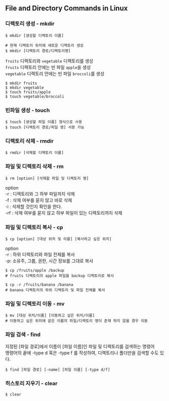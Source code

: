 ## File and Directory Commands in Linux

### 디렉토리 생성 - mkdir

```shell
$ mkdir [생성할 디렉토리 이름]

# 현재 디렉토리 위치에 새로운 디렉토리 생성
$ mkdir [디렉토리 경로/디렉토리명]
```

`fruits` 디렉토리와 `vegetable` 디렉토리를 생성<br>
`fruits` 디렉토리 안에는 빈 파일 `apple`을 생성<br>
`vegetable` 디렉토리 안에는 빈 파일 `broccoli`를 생성<br>

```shell
$ mkdir fruits
$ mkdir vegetable
$ touch fruits/apple
$ touch vegetable/broccoli
```

### 빈파일 생성 - touch

```shell
$ touch [생성할 파일 이름] 형식으로 사용
$ touch [디렉토리 경로/파일 명] 사용 가능
```

### 디렉토리 삭제 - rmdir

```shell
$ rmdir [삭제할 디렉토리 이름]
```

### 파일 및 디렉토리 삭제 - rm

```shell
$ rm [option] [삭제할 파일 및 디렉토리 명]
```

option<br>
-r : 디렉토리와 그 하부 파일까지 삭제<br>
-f : 삭제 여부를 묻지 않고 바로 삭제<br>
-i : 삭제할 것인지 확인을 한다.<br>
-rf : 삭제 여부를 묻지 않고 하부 파일이 있는 디렉토리까지 삭제<br>

### 파일 및 디렉토리 복사 - cp

```shell
$ cp [option] [대상 위치 및 이름] [복사하고 싶은 위치]
```

option<br>
-r : 하위 디렉토리와 파일 전체를 복사<br>
-p: 소유주, 그룹, 권한, 시간 정보를 그대로 복사<br>

```shell
$ cp /fruits/apple /backup
# fruits 디렉토리의 apple 파일을 backup 디렉토리로 복사
```

```shell
$ cp -r /fruits/banana /banana
# banana 디렉토리의 하위 디렉토리 및 파일 전체를 복사
```

### 파일 및 디렉토리 이동 - mv

```shell
$ mv [대상 위치/이름] [이동하고 싶은 위치/이름]
# 이동하고 싶은 위치에 같은 이름의 파일/디렉토리 명이 존재 하지 않을 경우 이동
```

### 파일 검색 - find

지정된 [파일 경로]에서 이름이 [파일 이름]인 파일 및 디렉토리를 검색하는 명령어<br>
명령어의 끝에 -type d 혹은 -type f 를 작성하여, 디렉토리나 폴더만을 검색할 수도 있다.<br>

```shell
$ find [파일 경로] [-name] [파일 이름] [-type d/f]
```

### 히스토리 지우기 - clear

```shell
$ clear
```
